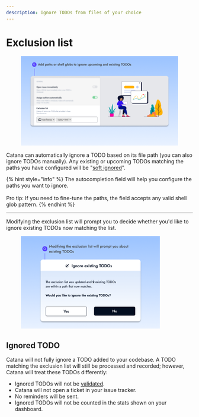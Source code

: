 ```yaml
---
description: Ignore TODOs from files of your choice
---
```


# Exclusion list

<div align="center" data-full-width="true">

<figure><img src="../.gitbook/assets/Exclusion list.png" alt="" width="563"><figcaption></figcaption></figure>

</div>

Catana can automatically ignore a TODO based on its file path (you can also ignore TODOs manually). Any existing or upcoming TODOs matching the paths you have configured will be "[soft ignored](exclusion-list.md#ignored-todo)".

{% hint style="info" %}
The autocompletion field will help you configure the paths you want to ignore.\
\
Pro tip: If you need to fine-tune the paths, the field accepts any valid shell glob pattern.
{% endhint %}

***

Modifying the exclusion list will prompt you to decide whether you'd like to ignore existing TODOs now matching the list.

<figure><img src="../.gitbook/assets/Exclusion list confirmation.png" alt="" width="375"><figcaption></figcaption></figure>

## Ignored TODO

Catana will not fully ignore a TODO added to your codebase. A TODO matching the exclusion list will still be processed and recorded; however, Catana will treat these TODOs differently:

* Ignored TODOs will not be [validated](../core-concepts/validation.md).
* Catana will not open a ticket in your issue tracker.
* No reminders will be sent.
* Ignored TODOs will not be counted in the stats shown on your dashboard.
